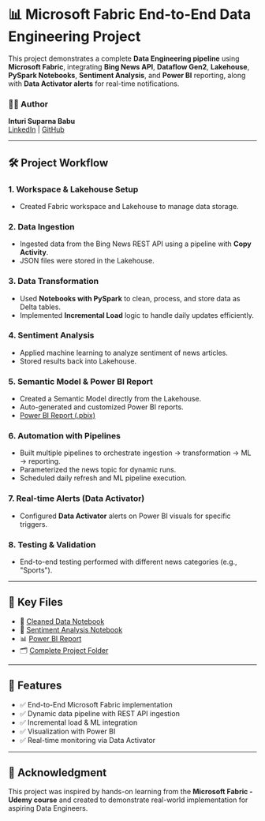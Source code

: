 
# 📊 Microsoft Fabric End-to-End Data Engineering Project

This project demonstrates a complete **Data Engineering pipeline** using **Microsoft Fabric**, integrating **Bing News API**, **Dataflow Gen2**, **Lakehouse**, **PySpark Notebooks**, **Sentiment Analysis**, and **Power BI** reporting, along with **Data Activator alerts** for real-time notifications.

### 👩‍💻 Author
**Inturi Suparna Babu**  
[LinkedIn](https://www.linkedin.com/in/inturi-suparna-babu-312b59270/) | [GitHub](https://github.com/SuparnaBabu7)

---

## 🛠️ Project Workflow

### 1. **Workspace & Lakehouse Setup**
- Created Fabric workspace and Lakehouse to manage data storage.
  
### 2. **Data Ingestion**
- Ingested data from the Bing News REST API using a pipeline with **Copy Activity**.
- JSON files were stored in the Lakehouse.

### 3. **Data Transformation**
- Used **Notebooks with PySpark** to clean, process, and store data as Delta tables.
- Implemented **Incremental Load** logic to handle daily updates efficiently.

### 4. **Sentiment Analysis**
- Applied machine learning to analyze sentiment of news articles.
- Stored results back into Lakehouse.

### 5. **Semantic Model & Power BI Report**
- Created a Semantic Model directly from the Lakehouse.
- Auto-generated and customized Power BI reports.
- [Power BI Report (.pbix)](https://github.com/SuparnaBabu7/Fabric_Projects/blob/main/Bing%20News/bing-news-report.pbix)

### 6. **Automation with Pipelines**
- Built multiple pipelines to orchestrate ingestion → transformation → ML → reporting.
- Parameterized the news topic for dynamic runs.
- Scheduled daily refresh and ML pipeline execution.

### 7. **Real-time Alerts (Data Activator)**
- Configured **Data Activator** alerts on Power BI visuals for specific triggers.

### 8. **Testing & Validation**
- End-to-end testing performed with different news categories (e.g., "Sports").

---

## 📂 Key Files

- 🔗 [Cleaned Data Notebook](https://github.com/SuparnaBabu7/Fabric_Projects/blob/main/Bing%20News/bing-news-clean.ipynb)  
- 🔗 [Sentiment Analysis Notebook](https://github.com/SuparnaBabu7/Fabric_Projects/blob/main/Bing%20News/news-sentiment-analysis-ds.ipynb)  
- 📊 [Power BI Report](https://github.com/SuparnaBabu7/Fabric_Projects/blob/main/Bing%20News/bing-news-report.pbix)  
- 🗂️ [Complete Project Folder](https://github.com/SuparnaBabu7/Fabric_Projects/tree/main/Bing%20News)

---

## 📅 Features

- ✅ End-to-End Microsoft Fabric implementation
- ✅ Dynamic data pipeline with REST API ingestion
- ✅ Incremental load & ML integration
- ✅ Visualization with Power BI
- ✅ Real-time monitoring via Data Activator

---

## 🙌 Acknowledgment

This project was inspired by hands-on learning from the **Microsoft Fabric - Udemy course** and created to demonstrate real-world implementation for aspiring Data Engineers.
